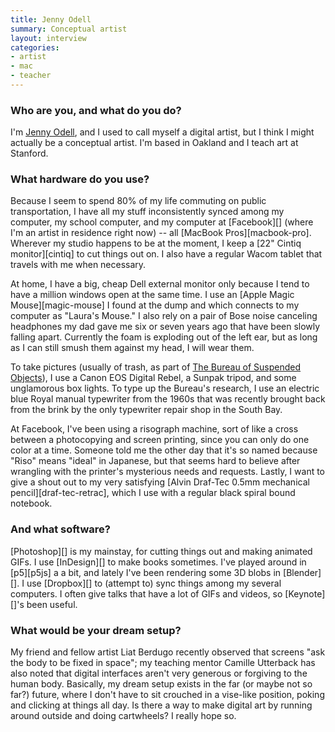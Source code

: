 ```yaml
---
title: Jenny Odell
summary: Conceptual artist
layout: interview
categories:
- artist
- mac
- teacher
---
```


### Who are you, and what do you do?

I'm [Jenny Odell](http://www.jennyodell.com/ "Jenny's website."), and I used to call myself a digital artist, but I think I might actually be a conceptual artist. I'm based in Oakland and I teach art at Stanford.

### What hardware do you use?

Because I seem to spend 80% of my life commuting on public transportation, I have all my stuff inconsistently synced among my computer, my school computer, and my computer at [Facebook][] (where I'm an artist in residence right now) -- all [MacBook Pros][macbook-pro]. Wherever my studio happens to be at the moment, I keep a [22" Cintiq monitor][cintiq] to cut things out on. I also have a regular Wacom tablet that travels with me when necessary.

At home, I have a big, cheap Dell external monitor only because I tend to have a million windows open at the same time. I use an [Apple Magic Mouse][magic-mouse] I found at the dump and which connects to my computer as "Laura's Mouse." I also rely on a pair of Bose noise canceling headphones my dad gave me six or seven years ago that have been slowly falling apart. Currently the foam is exploding out of the left ear, but as long as I can still smush them against my head, I will wear them.

To take pictures (usually of trash, as part of [The Bureau of Suspended Objects](http://www.jennyodell.com/bso.html "Jenny's archive of things passing through SF's dump.")), I use a Canon EOS Digital Rebel, a Sunpak tripod, and some unglamorous box lights. To type up the Bureau's research, I use an electric blue Royal manual typewriter from the 1960s that was recently brought back from the brink by the only typewriter repair shop in the South Bay.

At Facebook, I've been using a risograph machine, sort of like a cross between a photocopying and screen printing, since you can only do one color at a time. Someone told me the other day that it's so named because "Riso" means "ideal" in Japanese, but that seems hard to believe after wrangling with the printer's mysterious needs and requests. 
Lastly, I want to give a shout out to my very satisfying [Alvin Draf-Tec 0.5mm mechanical pencil][draf-tec-retrac], which I use with a regular black spiral bound notebook.

### And what software?

[Photoshop][] is my mainstay, for cutting things out and making animated GIFs. I use [InDesign][] to make books sometimes. I've played around in [p5][p5js] a a bit, and lately I've been rendering some 3D blobs in [Blender][]. I use [Dropbox][] to (attempt to) sync things among my several computers. I often give talks that have a lot of GIFs and videos, so [Keynote][]'s been useful.

### What would be your dream setup?

My friend and fellow artist Liat Berdugo recently observed that screens "ask the body to be fixed in space"; my teaching mentor Camille Utterback has also noted that digital interfaces aren't very generous or forgiving to the human body. Basically, my dream setup exists in the far (or maybe not so far?) future, where I don't have to sit crouched in a vise-like position, poking and clicking at things all day. Is there a way to make digital art by running around outside and doing cartwheels? I really hope so.